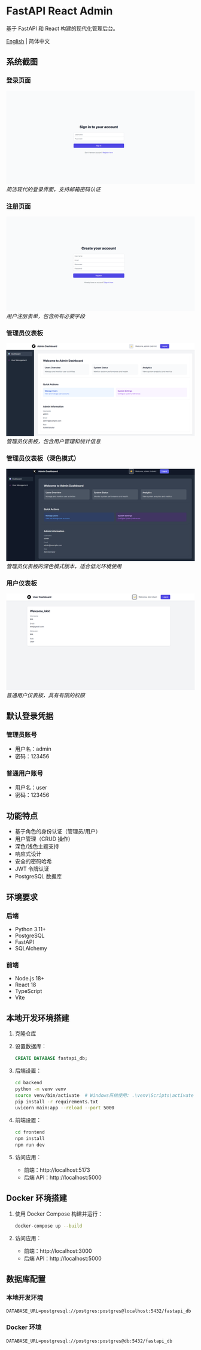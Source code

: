 # FastAPI React Admin

基于 FastAPI 和 React 构建的现代化管理后台。

[English](README.md) | 简体中文

## 系统截图

### 登录页面
![登录页面](screenshots/login.png)
*简洁现代的登录界面，支持邮箱密码认证*

### 注册页面
![注册页面](screenshots/register.png)
*用户注册表单，包含所有必要字段*

### 管理员仪表板
![管理员仪表板](screenshots/admin.png)
*管理员仪表板，包含用户管理和统计信息*

### 管理员仪表板（深色模式）
![管理员仪表板深色模式](screenshots/admin_dark.png)
*管理员仪表板的深色模式版本，适合低光环境使用*

### 用户仪表板
![用户仪表板](screenshots/user.png)
*普通用户仪表板，具有有限的权限*

## 默认登录凭据

### 管理员账号
- 用户名：admin
- 密码：123456

### 普通用户账号
- 用户名：user
- 密码：123456

## 功能特点

- 基于角色的身份认证（管理员/用户）
- 用户管理（CRUD 操作）
- 深色/浅色主题支持
- 响应式设计
- 安全的密码哈希
- JWT 令牌认证
- PostgreSQL 数据库

## 环境要求

### 后端
- Python 3.11+
- PostgreSQL
- FastAPI
- SQLAlchemy

### 前端
- Node.js 18+
- React 18
- TypeScript
- Vite

## 本地开发环境搭建

1. 克隆仓库
2. 设置数据库：
   ```sql
   CREATE DATABASE fastapi_db;
   ```

3. 后端设置：
   ```bash
   cd backend
   python -m venv venv
   source venv/bin/activate  # Windows系统使用: .\venv\Scripts\activate
   pip install -r requirements.txt
   uvicorn main:app --reload --port 5000
   ```

4. 前端设置：
   ```bash
   cd frontend
   npm install
   npm run dev
   ```

5. 访问应用：
   - 前端：http://localhost:5173
   - 后端 API：http://localhost:5000

## Docker 环境搭建

1. 使用 Docker Compose 构建并运行：
   ```bash
   docker-compose up --build
   ```

2. 访问应用：
   - 前端：http://localhost:3000
   - 后端 API：http://localhost:5000

## 数据库配置

### 本地开发环境
```
DATABASE_URL=postgresql://postgres:postgres@localhost:5432/fastapi_db
```

### Docker 环境
```
DATABASE_URL=postgresql://postgres:postgres@db:5432/fastapi_db
``` 